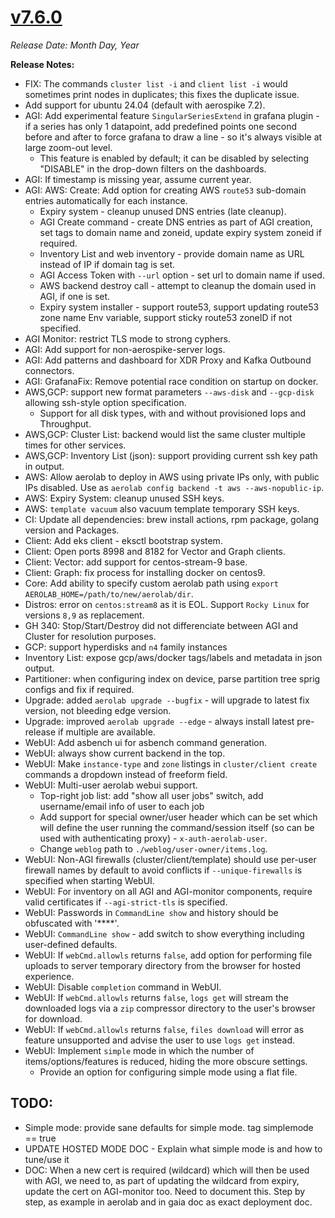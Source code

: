 # [v7.6.0](https://github.com/aerospike/aerolab/releases/tag/7.6.0)

_Release Date: Month Day, Year_

**Release Notes:**
* FIX: The commands `cluster list -i` and `client list -i` would sometimes print nodes in duplicates; this fixes the duplicate issue.
* Add support for ubuntu 24.04 (default with aerospike 7.2).
* AGI: Add experimental feature `SingularSeriesExtend` in grafana plugin - if a series has only 1 datapoint, add predefined points one second before and after to force grafana to draw a line - so it's always visible at large zoom-out level.
  * This feature is enabled by default; it can be disabled by selecting "DISABLE" in the drop-down filters on the dashboards.
* AGI: If timestamp is missing year, assume current year.
* AGI: AWS: Create: Add option for creating AWS `route53` sub-domain entries automatically for each instance.
  * Expiry system - cleanup unused DNS entries (late cleanup).
  * AGI Create command - create DNS entries as part of AGI creation, set tags to domain name and zoneid, update expiry system zoneid if required.
  * Inventory List and web inventory - provide domain name as URL instead of IP if domain tag is set.
  * AGI Access Token with `--url` option - set url to domain name if used.
  * AWS backend destroy call - attempt to cleanup the domain used in AGI, if one is set.
  * Expiry system installer - support route53, support updating route53 zone name Env variable, support sticky route53 zoneID if not specified.
* AGI Monitor: restrict TLS mode to strong cyphers.
* AGI: Add support for non-aerospike-server logs.
* AGI: Add patterns and dashboard for XDR Proxy and Kafka Outbound connectors.
* AGI: GrafanaFix: Remove potential race condition on startup on docker.
* AWS,GCP: support new format parameters `--aws-disk` and `--gcp-disk` allowing ssh-style option specification.
  * Support for all disk types, with and without provisioned Iops and Throughput.
* AWS,GCP: Cluster List: backend would list the same cluster multiple times for other services.
* AWS,GCP: Inventory List (json): support providing current ssh key path in output.
* AWS: Allow aerolab to deploy in AWS using private IPs only, with public IPs disabled. Use as `aerolab config backend -t aws --aws-nopublic-ip`.
* AWS: Expiry System: cleanup unused SSH keys.
* AWS: `template vacuum` also vacuum template temporary SSH keys.
* CI: Update all dependencies: brew install actions, rpm package, golang version and Packages.
* Client: Add eks client - eksctl bootstrap system.
* Client: Open ports 8998 and 8182 for Vector and Graph clients.
* Client: Vector: add support for centos-stream-9 base.
* Client: Graph: fix process for installing docker on centos9.
* Core: Add ability to specify custom aerolab path using `export AEROLAB_HOME=/path/to/new/aerolab/dir`.
* Distros: error on `centos:stream8` as it is EOL. Support `Rocky Linux` for versions `8,9` as replacement.
* GH 340: Stop/Start/Destroy did not differenciate between AGI and Cluster for resolution purposes.
* GCP: support hyperdisks and `n4` family instances
* Inventory List: expose gcp/aws/docker tags/labels and metadata in json output.
* Partitioner: when configuring index on device, parse partition tree sprig configs and fix if required.
* Upgrade: added `aerolab upgrade --bugfix` - will upgrade to latest fix version, not bleeding edge version.
* Upgrade: improved `aerolab upgrade --edge` - always install latest pre-release if multiple are available.
* WebUI: Add asbench ui for asbench command generation.
* WebUI: always show current backend in the top.
* WebUI: Make `instance-type` and `zone` listings in `cluster/client create` commands a dropdown instead of freeform field.
* WebUI: Multi-user aerolab webui support.
  * Top-right job list: add "show all user jobs" switch, add username/email info of user to each job
  * Add support for special owner/user header which can be set which will define the user running the command/session itself (so can be used with authenticating proxy) - `x-auth-aerolab-user`.
  * Change `weblog` path to `./weblog/user-owner/items.log`.
* WebUI: Non-AGI firewalls (cluster/client/template) should use per-user firewall names by default to avoid conflicts if `--unique-firewalls` is specified when starting WebUI.
* WebUI: For inventory on all AGI and AGI-monitor components, require valid certificates if `--agi-strict-tls` is specified.
* WebUI: Passwords in `CommandLine show` and history should be obfuscated with '****'.
* WebUI: `CommandLine show` - add switch to show everything including user-defined defaults.
* WebUI: If `webCmd.allowls` returns `false`, add option for performing file uploads to server temporary directory from the browser for hosted experience.
* WebUI: Disable `completion` command in WebUI.
* WebUI: If `webCmd.allowls` returns `false`, `logs get` will stream the downloaded logs via a `zip` compressor directory to the user's browser for download.
* WebUI: If `webCmd.allowls` returns `false`, `files download` will error as feature unsupported and advise the user to use `logs get` instead.
* WebUI: Implement `simple` mode in which the number of items/options/features is reduced, hiding the more obscure settings.
  * Provide an option for configuring simple mode using a flat file.

## TODO:

* Simple mode: provide sane defaults for simple mode. tag simplemode == true
* UPDATE HOSTED MODE DOC - Explain what simple mode is and how to tune/use it
* DOC: When a new cert is required (wildcard) which will then be used with AGI, we need to, as part of updating the wildcard from expiry, update the cert on AGI-monitor too. Need to document this. Step by step, as example in aerolab and in gaia doc as exact deployment doc.

